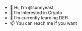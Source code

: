 - 👋 Hi, I’m @sunnyeast
- 👀 I’m interested in Crypto
- 🌱 I’m currently learning DEFI
- 📫 You can reach me if you want

<!---
sunnyeast/sunnyeast is a ✨ special ✨ repository because its `README.md` (this file) appears on your GitHub profile.
You can click the Preview link to take a look at your changes.
--->
